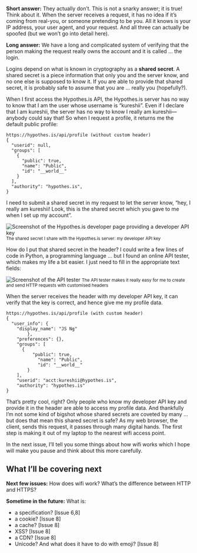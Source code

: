 **Short answer:** They actually don’t. This is not a snarky answer; it is true! Think about it. When the server receives a request, it has no idea if it’s coming from real-you, or someone pretending to be you. All it knows is your IP address, your user agent, and your request. And all three can actually be spoofed (but we won’t go into detail here).

**Long answer:** We have a long and complicated system of verifying that the person making the request really owns the account and it is called … the login.

Logins depend on what is known in cryptography as a **shared secret**. A shared secret is a piece information that only you and the server know, and no one else is supposed to know it. If you are able to provide that shared secret, it is probably safe to assume that you are … really you (hopefully?).

When I first access the Hypothes.is API, the Hypothes.is server has no way to know that I am the user whose username is “kureshii”. Even if I declare that I am kureshii, the server has no way to know I really am kureshii—anybody could say that! So when I request a profile, it returns me the default public profile:

```
https://hypothes.is/api/profile (without custom header)
{
  "userid": null,
  "groups": [
    {
      "public": true,
      "name": "Public",
      "id": "__world__"
    }
  ],
  "authority": "hypothes.is",
}
```

I need to submit a shared secret in my request to let the server know, “hey, I really am kureshii! Look, this is the shared secret which you gave to me when I set up my account”.


![Screenshot of the Hypothes.is developer page providing a developer API key]({attach}issue010_01.png)
<small>The shared secret I share with the Hypothes.is server: my developer API key</small>


How do I put that shared secret in the header? I could write a few lines of code in Python, a programming language … but I found an online API tester, which makes my life a bit easier. I just need to fill in the appropriate text fields:


![Screenshot of the API tester]({attach}issue010_02.png)
<small>The API tester makes it really easy for me to create and send HTTP requests with customised headers</small>


When the server receives the header with my developer API key, it can verify that the key is correct, and hence give me my profile data.

```
https://hypothes.is/api/profile (with custom header)
{
  "user_info": {
    "display_name": "JS Ng"
		},
	"preferences": {},
	"groups": [
	  {
		  "public": true,
			"name": "Public",
			"id": "__world__"
		}
	],
	"userid": "acct:kureshii@hypothes.is",
	"authority": "hypothes.is"
}
```

That’s pretty cool, right? Only people who know my developer API key and provide it in the header are able to access my profile data. And thankfully I’m not some kind of bigshot whose shared secrets are coveted by many … but does that mean this shared secret is safe? As my web browser, the client, sends this request, it passes through many digital hands. The first step is making it out of my laptop to the nearest wifi access point.

In the next issue, I’ll tell you some things about how wifi works which I hope will make you pause and think about this more carefully.

## What I’ll be covering next

**Next few issues:** How does wifi work? What’s the difference between HTTP and HTTPS?

**Sometime in the future:** What is:

- a specification? [Issue 6,8]
- a cookie? [Issue 8]
- a cache? [Issue 8]
- XSS? [Issue 8]
- a CDN? [Issue 8]
- Unicode? And what does it have to do with emoji? [Issue 8]
